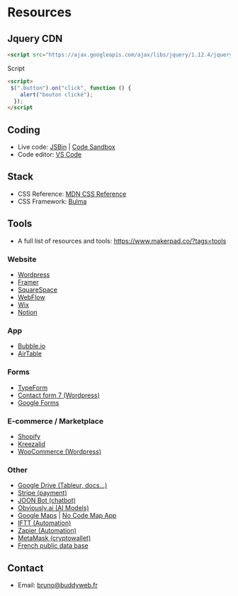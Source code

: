 # Resources

## Jquery CDN

```html
<script src="https://ajax.googleapis.com/ajax/libs/jquery/1.12.4/jquery.min.js"></script>
```

Script
```html
<script>
 $(".button").on("click", function () {
    alert("bouton clické");
  });
</script
```

## Coding

- Live code: [JSBin](https://jsbin.com/) | [Code Sandbox](https://codesandbox.io/)
- Code editor: [VS Code](https://code.visualstudio.com/)

## Stack

- CSS Reference: [MDN CSS Reference](https://developer.mozilla.org/fr/docs/Web/CSS/Reference)
- CSS Framework: [Bulma](https://bulma.io/)

## Tools

- A full list of resources and tools: https://www.makerpad.co/?tags=tools

### Website

- [Wordpress](https://wordpress.com/)
- [Framer](https://www.framer.com/)
- [SquareSpace](https://fr.squarespace.com/)
- [WebFlow](https://webflow.com/)
- [Wix](https://www.wix.com/)
- [Notion](https://www.notion.so/fr-fr)

### App

- [Bubble.io](https://bubble.io/)
- [AirTable](https://airtable.com/)

### Forms

- [TypeForm](https://www.typeform.com/)
- [Contact form 7 (Wordpress)](https://fr.wordpress.org/plugins/contact-form-7/)
- [Google Forms](https://www.google.fr/intl/fr/forms/about/)

### E-commerce / Marketplace

- [Shopify](https://www.shopify.fr/)
- [Kreezalid](https://www.kreezalid.com/fr)
- [WooCommerce (Wordpress)](https://woocommerce.com/)

### Other

- [Google Drive (Tableur, docs...)](https://drive.google.com/)
- [Stripe (payment)](https://stripe.com/en-fr/payments/payment-links)
- [JOON Bot (chatbot)](https://joonbot.com/)
- [Obviously.ai (AI Models)](https://www.obviously.ai/)
- [Google Maps](https://www.google.com/maps/about/mymaps/) | [No Code Map App](https://www.nocodemapapp.com/)
- [IFTT (Automation)](https://ifttt.com/)
- [Zapier (Automation)](https://zapier.com/)
- [MetaMask (cryptowallet)](https://metamask.io/)
- [French public data base](https://www.etalab.gouv.fr/)

## Contact

- Email: bruno@buddyweb.fr
